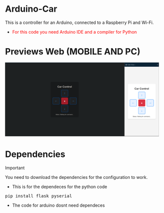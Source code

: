 # Arduino-Car
This is a controller for an Arduino, connected to a Raspberry Pi and Wi-Fi.
  * <span style="color:red">For this code you need Arduino IDE and a compiler for Python</span>
# Previews Web (MOBILE AND PC)
![screenshot](https://github.com/Arnau029/Arduino-Car/blob/main/Image/MOBILE_AND_PC.png)
# Dependencies
> [!IMPORTANT]
> You need to download the dependencies for the configuration to work.
* This is for the dependeces for the python code 
<pre>pip install flask pyserial</pre>
* The code for arduino dosnt need dependeces
